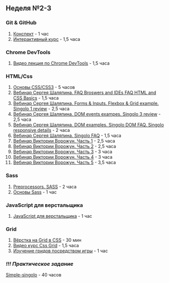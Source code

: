 ## Неделя №2-3
 ### Git & GitHub
 1. [Конспект](https://www.evernote.com/shard/s368/client/snv?noteGuid=b1359883-2b9e-419a-b9de-dd959fc05f05&noteKey=97c0f19486d851b3&sn=https%3A%2F%2Fwww.evernote.com%2Fshard%2Fs368%2Fsh%2Fb1359883-2b9e-419a-b9de-dd959fc05f05%2F97c0f19486d851b3&title=Git) - 1 час
 2. [Интерактивный курс](https://learngitbranching.js.org/?locale=ru_RU) - 1,5 часа
 
 ### Chrome DevTools
 1. [Видео лекция по Chrome DevTools](https://www.youtube.com/watch?v=gvB0qoio-Ic&list=PLe--kalBDwji8WXKVjhON39X4v_Uj6T_R&index=7) - 1,5 часа
 
 
  ### HTML/Css
 1. [Основы CSS/CSS3](https://www.youtube.com/playlist?list=PL026CCEB5125879C2) - 5 часов
 2. [Вебинар Сергея Шаляпина. FAQ Broswers and IDEs FAQ HTML and CSS Basics](https://www.youtube.com/watch?v=UQavTWiTpnA) - 1,5 часа
 3. [Вебинар Сергея Шаляпина. Forms & Inputs. Flexbox & Grid example. Singolo 1 review](https://www.youtube.com/watch?v=PhRVJC0kBGE&feature=youtu.be) - 2,5 часа
 4. [Вебинар Сергея Шаляпина. DOM events exampes. Singolo 3 review](https://www.youtube.com/watch?v=_5f0kznOM_A&feature=youtu.be) - 2,5 часа
 5. [Вебинар Сергея Шаляпина. DOM examples. Singolo DOM FAQ. Singolo responsive details](https://www.youtube.com/watch?v=0M9Rz-wXYas) - 2 часа
 6. [Вебинар Сергея Шаляпина. Singolo FAQ](https://www.youtube.com/watch?v=fFDw7AH2OXo&feature=youtu.be) - 1,5 часа
 7. [Вебинар Виктории Ворожун. Часть 1](https://www.youtube.com/watch?v=ZAde-IJAHzo&feature=youtu.be) - 2,5 часа
 8. [Вебинар Виктории Ворожун. Часть 2](https://www.youtube.com/watch?v=BJENQIX2e2o&feature=youtu.be) - 2,5 часа
 9. [Вебинар Виктории Ворожун. Часть 3](https://www.youtube.com/watch?v=fooyYgIuZe8&feature=youtu.be) - 3 часа
 10. [Вебинар Виктории Ворожун. Часть 4](https://www.youtube.com/watch?v=Qk2UGlFNKPE) - 3 часа
 11. [Вебинар Виктории Ворожун. Часть 5](https://www.youtube.com/watch?v=ouZnGUefneQ&feature=youtu.be) - 3,5 часа


### Sass
1. [Preprocessors. SASS](https://www.youtube.com/watch?v=JO8DvVZbxDw&feature=youtu.be) - 2 часа
2. [Основы Sass](https://sass-scss.ru/guide/) - 1 час


### JavaScript для верстальщика
1. [JavaScript для верстальщика](https://github.com/rolling-scopes-school/tasks/blob/master/tasks/stage-0/js-for-frontend.md) - 1 час


### Grid
1. [Вёрстка на Grid в CSS](https://medium.com/@stasonmars/%D0%B2%D0%B5%CC%88%D1%80%D1%81%D1%82%D0%BA%D0%B0-%D0%BD%D0%B0-grid-%D0%B2-css-%D0%BF%D0%BE%D0%BB%D0%BD%D0%BE%D0%B5-%D1%80%D1%83%D0%BA%D0%BE%D0%B2%D0%BE%D0%B4%D1%81%D1%82%D0%B2%D0%BE-%D0%B8-%D1%81%D0%BF%D1%80%D0%B0%D0%B2%D0%BE%D1%87%D0%BD%D0%B8%D0%BA-220508316f8b) - 30 мин
2. [Видео курс Css Grid](https://www.youtube.com/watch?v=LHW_M9mf4Is&list=PLNkWIWHIRwMHlq6yOP65F_rNH5wID1U21) - 1,5 часа
3. [Изучение гридов посредством игры](https://cssgridgarden.com/#ru) - 1 час


### *!!! Практическое задание*
[Simple-singolo](https://github.com/rolling-scopes-school/tasks/blob/master/tasks/stage-0/simple-singolo.md) - 40 часов



